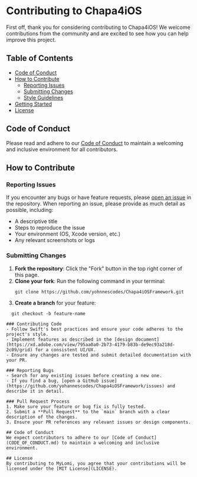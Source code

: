 # Contributing to Chapa4iOS

First off, thank you for considering contributing to Chapa4iOS! We welcome contributions from the community and are excited to see how you can help improve this project.

## Table of Contents

- [Code of Conduct](#code-of-conduct)
- [How to Contribute](#how-to-contribute)
  - [Reporting Issues](#reporting-issues)
  - [Submitting Changes](#submitting-changes)
  - [Style Guidelines](#style-guidelines)
- [Getting Started](#getting-started)
- [License](#license)

## Code of Conduct

Please read and adhere to our [Code of Conduct](CODE_OF_CONDUCT.md) to maintain a welcoming and inclusive environment for all contributors.

## How to Contribute

### Reporting Issues

If you encounter any bugs or have feature requests, please [open an issue](https://github.com/yohannescodes/Chapa4iOS/issues) in the repository. When reporting an issue, please provide as much detail as possible, including:

- A descriptive title
- Steps to reproduce the issue
- Your environment (OS, Xcode version, etc.)
- Any relevant screenshots or logs

### Submitting Changes

1. **Fork the repository**: Click the "Fork" button in the top right corner of this page.
2. **Clone your fork**: Run the following command in your terminal:
   ```
   git clone https://github.com/yohnnescodes/Chapa4iOSFramework.git

3. **Create a branch** for your feature:
  ```
    git checkout -b feature-name

### Contributing Code
- Follow Swift's best practices and ensure your code adheres to the project's style.
- Implement features as described in the [design document](https://xd.adobe.com/view/795aa0a0-2b73-4179-b83b-de9ec93a218d-2c09/grid) for a consistent UI/UX.
- Ensure any changes are tested and submit detailed documentation with your PR.

### Reporting Bugs
- Search for any existing issues before creating a new one.
- If you find a bug, [open a GitHub issue](https://github.com/yohannescodes/Chapa4iOSFramework/issues) and describe it in detail.

### Pull Request Process
1. Make sure your feature or bug fix is fully tested.
2. Submit a **Pull Request** to the `main` branch with a clear description of the changes.
3. Ensure your PR references any relevant issues or design components.

## Code of Conduct
We expect contributors to adhere to our [Code of Conduct](CODE_OF_CONDUCT.md) to maintain a welcoming and inclusive environment.

## License
By contributing to MyLomi, you agree that your contributions will be licensed under the [MIT License](LICENSE).
